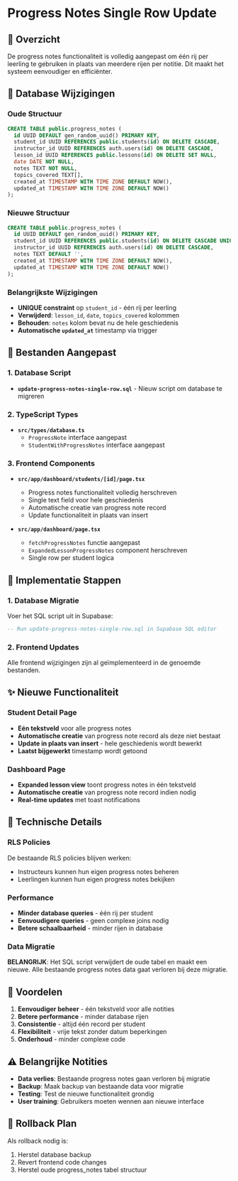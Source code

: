 # Progress Notes Single Row Update

## 🎯 Overzicht

De progress notes functionaliteit is volledig aangepast om één rij per leerling te gebruiken in plaats van meerdere rijen per notitie. Dit maakt het systeem eenvoudiger en efficiënter.

## 🔄 Database Wijzigingen

### Oude Structuur
```sql
CREATE TABLE public.progress_notes (
  id UUID DEFAULT gen_random_uuid() PRIMARY KEY,
  student_id UUID REFERENCES public.students(id) ON DELETE CASCADE,
  instructor_id UUID REFERENCES auth.users(id) ON DELETE CASCADE,
  lesson_id UUID REFERENCES public.lessons(id) ON DELETE SET NULL,
  date DATE NOT NULL,
  notes TEXT NOT NULL,
  topics_covered TEXT[],
  created_at TIMESTAMP WITH TIME ZONE DEFAULT NOW(),
  updated_at TIMESTAMP WITH TIME ZONE DEFAULT NOW()
);
```

### Nieuwe Structuur
```sql
CREATE TABLE public.progress_notes (
  id UUID DEFAULT gen_random_uuid() PRIMARY KEY,
  student_id UUID REFERENCES public.students(id) ON DELETE CASCADE UNIQUE,
  instructor_id UUID REFERENCES auth.users(id) ON DELETE CASCADE,
  notes TEXT DEFAULT '',
  created_at TIMESTAMP WITH TIME ZONE DEFAULT NOW(),
  updated_at TIMESTAMP WITH TIME ZONE DEFAULT NOW()
);
```

### Belangrijkste Wijzigingen
- **UNIQUE constraint** op `student_id` - één rij per leerling
- **Verwijderd**: `lesson_id`, `date`, `topics_covered` kolommen
- **Behouden**: `notes` kolom bevat nu de hele geschiedenis
- **Automatische `updated_at`** timestamp via trigger

## 📁 Bestanden Aangepast

### 1. Database Script
- **`update-progress-notes-single-row.sql`** - Nieuw script om database te migreren

### 2. TypeScript Types
- **`src/types/database.ts`**
  - `ProgressNote` interface aangepast
  - `StudentWithProgressNotes` interface aangepast

### 3. Frontend Components
- **`src/app/dashboard/students/[id]/page.tsx`**
  - Progress notes functionaliteit volledig herschreven
  - Single text field voor hele geschiedenis
  - Automatische creatie van progress note record
  - Update functionaliteit in plaats van insert

- **`src/app/dashboard/page.tsx`**
  - `fetchProgressNotes` functie aangepast
  - `ExpandedLessonProgressNotes` component herschreven
  - Single row per student logica

## 🚀 Implementatie Stappen

### 1. Database Migratie
Voer het SQL script uit in Supabase:
```sql
-- Run update-progress-notes-single-row.sql in Supabase SQL editor
```

### 2. Frontend Updates
Alle frontend wijzigingen zijn al geïmplementeerd in de genoemde bestanden.

## ✨ Nieuwe Functionaliteit

### Student Detail Page
- **Eén tekstveld** voor alle progress notes
- **Automatische creatie** van progress note record als deze niet bestaat
- **Update in plaats van insert** - hele geschiedenis wordt bewerkt
- **Laatst bijgewerkt** timestamp wordt getoond

### Dashboard Page
- **Expanded lesson view** toont progress notes in één tekstveld
- **Automatische creatie** van progress note record indien nodig
- **Real-time updates** met toast notifications

## 🔧 Technische Details

### RLS Policies
De bestaande RLS policies blijven werken:
- Instructeurs kunnen hun eigen progress notes beheren
- Leerlingen kunnen hun eigen progress notes bekijken

### Performance
- **Minder database queries** - één rij per student
- **Eenvoudigere queries** - geen complexe joins nodig
- **Betere schaalbaarheid** - minder rijen in database

### Data Migratie
**BELANGRIJK**: Het SQL script verwijdert de oude tabel en maakt een nieuwe. 
Alle bestaande progress notes data gaat verloren bij deze migratie.

## 🎯 Voordelen

1. **Eenvoudiger beheer** - één tekstveld voor alle notities
2. **Betere performance** - minder database rijen
3. **Consistentie** - altijd één record per student
4. **Flexibiliteit** - vrije tekst zonder datum beperkingen
5. **Onderhoud** - minder complexe code

## ⚠️ Belangrijke Notities

- **Data verlies**: Bestaande progress notes gaan verloren bij migratie
- **Backup**: Maak backup van bestaande data voor migratie
- **Testing**: Test de nieuwe functionaliteit grondig
- **User training**: Gebruikers moeten wennen aan nieuwe interface

## 🔄 Rollback Plan

Als rollback nodig is:
1. Herstel database backup
2. Revert frontend code changes
3. Herstel oude progress_notes tabel structuur 
